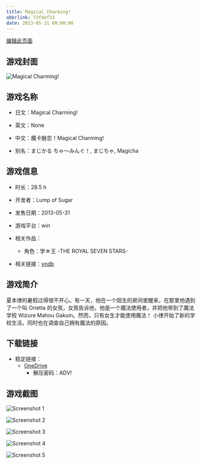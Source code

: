 ```yaml
---
title: Magical Charming!
abbrlink: 73fdef33
date: 2013-05-31 00:00:00
---
```

[编辑此页面](https://github.com/ACG-3/ADV3-source/blob/main/source/_posts/games/Magical%20Charming%21.md)

## 游戏封面

![Magical Charming!](https://pan.timero.xyz/d/onedrive/img_lib_001/Magical%20Charming%21_cover.avif)


## 游戏名称

- 日文：Magical Charming!
- 英文：None
- 中文：魔卡魅恋！Magical Charming!

- 别名：まじかる ちゃ～みんぐ！, まじちゃ, Magicha


## 游戏信息

- 时长：28.5 h
- 开发者：Lump of Sugar
- 发售日期：2013-05-31
- 游戏平台：win
- 相关作品：
   - 角色：学☆王 -THE ROYAL SEVEN STARS-

- 相关链接：[vndb](https://vndb.org/v11857)


## 游戏简介

夏本律的暑假过得很不开心。有一天，他在一个陌生的房间里醒来，在那里他遇到了一个叫 Orietta 的女孩，女孩告诉他，他是一个魔法使用者，并把他带到了魔法学校 Wizure Mahou Gakuin。然而，只有女生才能使用魔法！
小律开始了新的学校生活，同时也在调查自己拥有魔法的原因。


## 下载链接

- 稳定链接：
    - [OneDrive](https://pan.timero.xyz/onedrive/adv_lib_001/Magical%20Charming%21)
        - 解压密码：ADV!



## 游戏截图


![Screenshot 1](https://pan.timero.xyz/d/onedrive/img_lib_001/Magical%20Charming%21_Screenshot_1.avif)

![Screenshot 2](https://pan.timero.xyz/d/onedrive/img_lib_001/Magical%20Charming%21_Screenshot_2.avif)

![Screenshot 3](https://pan.timero.xyz/d/onedrive/img_lib_001/Magical%20Charming%21_Screenshot_3.avif)

![Screenshot 4](https://pan.timero.xyz/d/onedrive/img_lib_001/Magical%20Charming%21_Screenshot_4.avif)

![Screenshot 5](https://pan.timero.xyz/d/onedrive/img_lib_001/Magical%20Charming%21_Screenshot_5.avif)

